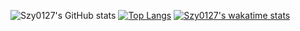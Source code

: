 ![Szy0127's GitHub stats](https://github-readme-stats.vercel.app/api?username=Szy0127&show_icons=true&count_private=true&theme=prussian)
[![Top Langs](https://github-readme-stats.vercel.app/api/top-langs/?username=Szy0127&hide=html&theme=prussian)](https://github.com/anuraghazra/github-readme-stats)
 [![Szy0127's wakatime stats](https://github-readme-stats.vercel.app/api/wakatime?username=Szy0127)](https://github.com/anuraghazra/github-readme-stats)
